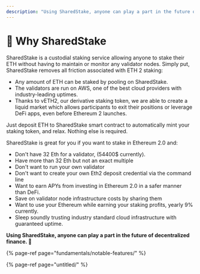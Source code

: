 ```yaml
---
description: "Using SharedStake, anyone can play a part in the future of decentralized finance. \U0001F680"
---
```


# 🤔 Why SharedStake

SharedStake is a custodial staking service allowing anyone to stake their ETH without having to maintain or monitor any validator nodes. Simply put, SharedStake removes all friction associated with ETH 2 staking:

* Any amount of ETH can be staked by pooling on SharedStake.
* The validators are run on AWS, one of the best cloud providers with industry-leading uptimes.
* Thanks to vETH2, our derivative staking token, we are able to create a liquid market which allows participants to exit their positions or leverage DeFi apps, even before Ethereum 2 launches.

Just deposit ETH to SharedStake smart contract to automatically mint your staking token, and relax. Nothing else is required.

SharedStake is great for you if you want to stake in Ethereum 2.0 and:

* Don't have 32 Eth for a validator, \(54400$ currently\).
* Have more than 32 Eth but not an exact multiple
* Don't want to run your own validator
* Don't want to create your own Eth2 deposit credential via the command line
* Want to earn APYs from investing in Ethereum 2.0 in a safer manner than DeFi.
* Save on validator node infrastructure costs by sharing them
* Want to use your Ethereum while earning your staking profits, yearly 9%  currently.
* Sleep soundly trusting industry standard cloud infrastructure with guaranteed uptime.

**Using SharedStake, anyone can play a part in the future of decentralized finance. 🚀**

{% page-ref page="fundamentals/notable-features/" %}

{% page-ref page="untitled/" %}

